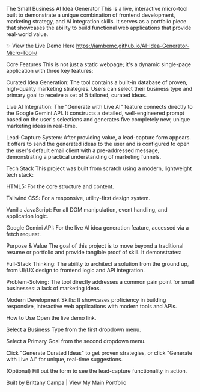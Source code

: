 
The Small Business AI Idea Generator
This is a live, interactive micro-tool built to demonstrate a unique combination of frontend development, marketing strategy, and AI integration skills. It serves as a portfolio piece that showcases the ability to build functional web applications that provide real-world value.

✨ View the Live Demo Here
https://iambemc.github.io/AI-Idea-Generator-Micro-Tool-/

Core Features
This is not just a static webpage; it's a dynamic single-page application with three key features:

Curated Idea Generation: The tool contains a built-in database of proven, high-quality marketing strategies. Users can select their business type and primary goal to receive a set of 5 tailored, curated ideas.

Live AI Integration: The "Generate with Live AI" feature connects directly to the Google Gemini API. It constructs a detailed, well-engineered prompt based on the user's selections and generates five completely new, unique marketing ideas in real-time.

Lead-Capture System: After providing value, a lead-capture form appears. It offers to send the generated ideas to the user and is configured to open the user's default email client with a pre-addressed message, demonstrating a practical understanding of marketing funnels.

Tech Stack
This project was built from scratch using a modern, lightweight tech stack:

HTML5: For the core structure and content.

Tailwind CSS: For a responsive, utility-first design system.

Vanilla JavaScript: For all DOM manipulation, event handling, and application logic.

Google Gemini API: For the live AI idea generation feature, accessed via a fetch request.

Purpose & Value
The goal of this project is to move beyond a traditional resume or portfolio and provide tangible proof of skill. It demonstrates:

Full-Stack Thinking: The ability to architect a solution from the ground up, from UI/UX design to frontend logic and API integration.

Problem-Solving: The tool directly addresses a common pain point for small businesses: a lack of marketing ideas.

Modern Development Skills: It showcases proficiency in building responsive, interactive web applications with modern tools and APIs.

How to Use
Open the live demo link.

Select a Business Type from the first dropdown menu.

Select a Primary Goal from the second dropdown menu.

Click "Generate Curated Ideas" to get proven strategies, or click "Generate with Live AI" for unique, real-time suggestions.

(Optional) Fill out the form to see the lead-capture functionality in action.

Built by Brittany Campa | View My Main Portfolio
